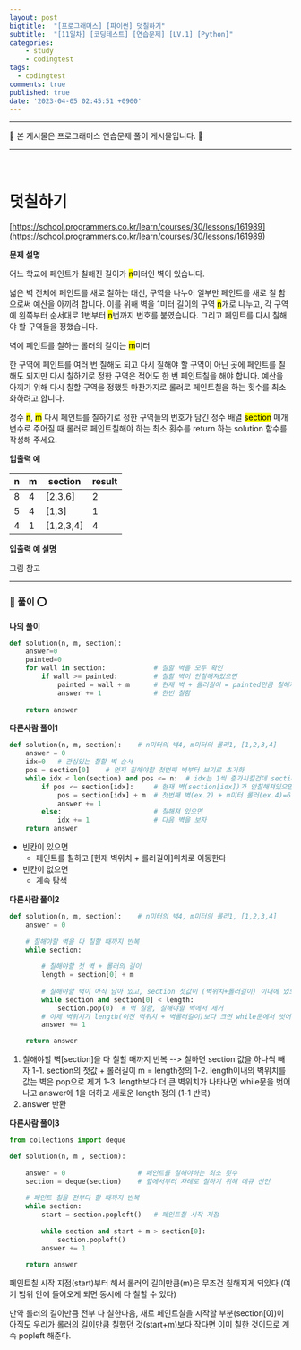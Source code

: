 ```yaml
---
layout: post
bigtitle:  "[프로그래머스] [파이썬] 덧칠하기"
subtitle:  "[11일차] [코딩테스트] [연습문제] [LV.1] [Python]"
categories:
    - study
    - codingtest
tags:
  - codingtest
comments: true
published: true
date: '2023-04-05 02:45:51 +0900'
---
```


---

🎀 본 게시물은 프로그래머스 연습문제 풀이 게시물입니다. 🎀 

---
<br>

# 덧칠하기 

[https://school.programmers.co.kr/learn/courses/30/lessons/161989](https://school.programmers.co.kr/learn/courses/30/lessons/161989)


__문제 설명__ 

어느 학교에 페인트가 칠해진 길이가 <mark>n</mark>미터인 벽이 있습니다.

넓은 벽 전체에 페인트를 새로 칠하는 대신, 구역을 나누어 일부만 페인트를 새로 칠 함으로써 예산을 아끼려 합니다.
이를 위해 벽을 1미터 길이의 구역 <mark>n</mark>개로 나누고, 각 구역에 왼쪽부터 순서대로 1번부터 <mark>n</mark>번까지 번호를 붙였습니다. 그리고 페인트를 다시 칠해야 할 구역들을 정했습니다.

벽에 페인트를 칠하는 롤러의 길이는 <mark>m</mark>미터

한 구역에 페인트를 여러 번 칠해도 되고 다시 칠해야 할 구역이 아닌 곳에 페인트를 칠해도 되지만 다시 칠하기로 정한 구역은 적어도 한 번 페인트칠을 해야 합니다. 예산을 아끼기 위해 다시 칠할 구역을 정했듯 마찬가지로 롤러로 페인트칠을 하는 횟수를 최소화하려고 합니다.

정수 <mark>n</mark>, <mark>m</mark> 다시 페인트를 칠하기로 정한 구역들의 번호가 담긴 정수 배열 <mark>section</mark> 매개변수로 주어질 때 롤러로 페인트칠해야 하는 최소 횟수를 return 하는 solution 함수를 작성해 주세요.


__입출력 예__

| n | m | section | result |
|---|---|---|---|  
| 8 | 4 | [2,3,6] | 2 |
| 5 | 4 | [1,3] | 1 |
| 4 | 1 | [1,2,3,4] | 4 | 

__입출력 예 설명__ 

그림 참고 


---

### 🚀 풀이 ⭕

__나의 풀이__
```python
def solution(n, m, section):    
    answer=0
    painted=0
    for wall in section:            # 칠할 벽을 모두 확인
        if wall >= painted:         # 칠할 벽이 안칠해져있으면
            painted = wall + m      # 현재 벽 + 롤러길이 = painted만큼 칠해져있음 
            answer += 1             # 한번 칠함 
            
    return answer
```

__다른사람 풀이1__

```python
def solution(n, m, section):    # n미터의 벽4, m미터의 롤러1, [1,2,3,4] 
    answer = 0
    idx=0   # 관심있는 칠할 벽 순서 
    pos = section[0]    # 먼저 칠해야할 첫번째 벽부터 보기로 초기화 
    while idx < len(section) and pos <= n:  # idx는 1씩 증가시킬건데 section개수 끝날때까지 반복 그리고 칠할 벽 다 하면 그만
        if pos <= section[idx]:     # 현재 벽(section[idx])가 안칠해져있으면
            pos = section[idx] + m  # 첫번째 벽(ex.2) + m미터 롤러(ex.4)=6까지 색을 칠함 
            answer += 1
        else:                       # 칠해져 있으면 
            idx += 1                # 다음 벽을 보자 
    return answer
```
+ 빈칸이 있으면
    + 페인트를 칠하고 [현재 벽위치 + 롤러길이]위치로 이동한다 
+ 빈칸이 없으면 
    + 계속 탐색 

__다른사람 풀이2__

```python
def solution(n, m, section):    # n미터의 벽4, m미터의 롤러1, [1,2,3,4] 
    answer = 0
    
    # 칠해야할 벽을 다 칠할 때까지 반복 
    while section:
        
        # 칠해야할 첫 벽 + 롤러의 길이
        length = section[0] + m
        
        # 칠해야할 벽이 아직 남아 있고, section 첫값이 (벽위치+롤러길이) 이내에 있으면
        while section and section[0] < length:
            section.pop(0)  # 벽 칠함, 칠해야할 벽에서 제거   
        # 이제 벽위치가 length(이전 벽위치 + 벽롤러길이)보다 크면 while문에서 벗어남  
        answer += 1

    return answer

```

1. 칠해야할 벽[section]을 다 칠할 때까지 반복 --> 칠하면 section 값을 하나씩 빼자 
    1-1. section의 첫값 + 롤러길이 m = length정의 
    1-2. length이내의 벽위치를 값는 벽은 pop으로 제거 
    1-3. length보다 더 큰 벽위치가 나타나면 while문을 벗어나고 answer에 1을 더하고 새로운 length 정의 (1-1 반복)
2. answer 반환   

__다른사람 풀이3__

```python
from collections import deque

def solution(n, m , section):
    
    answer = 0					# 페인트를 칠해야하는 최소 횟수
    section = deque(section)	# 앞에서부터 차례로 칠하기 위해 데큐 선언
    
    # 페인트 칠을 전부다 할 때까지 반복
    while section:
        start = section.popleft()	# 페인트칠 시작 지점
        
        while section and start + m > section[0]: 
            section.popleft()
        answer += 1
    
    return answer

```

페인트칠 시작 지점(start)부터 해서 롤러의 길이만큼(m)은 무조건 칠해지게 되있다 (여기 범위 안에 들어오게 되면 동시에 다 칠할 수 있다)

만약 롤러의 길이만큼 전부 다 칠한다음, 새로 페인트칠을 시작할 부분(section[0])이 아직도 우리가 롤러의 길이만큼 칠했던 것(start+m)보다 작다면 이미 칠한 것이므로 계속 popleft 해준다. 
